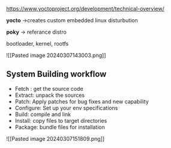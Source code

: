 
https://www.yoctoproject.org/development/technical-overview/

**yocto** ->creates custom embedded linux disturbution

**poky** -> referance distro

bootloader, kernel, rootfs

![[Pasted image 20240307143003.png]]

## System Building workflow

- Fetch : get the source code
- Extract: unpack the sources
- Patch: Apply patches for bug fixes and new capability
- Configure: Set up your env specifications
- Build: compile and link
- Install: copy files to target directories
- Package: bundle files for installation

![[Pasted image 20240307151809.png]]


